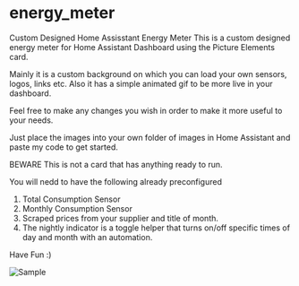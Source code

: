 # energy_meter

Custom Designed Home Assisstant Energy Meter
This is a custom designed energy meter for Home Assistant Dashboard using the Picture Elements card.

Mainly it is a custom background on which you can load your own sensors, logos, links etc.
Also it has a simple animated gif to be more live in your dashboard.

Feel free to make any changes you wish in order to make it more useful to your needs.

Just place the images into your own folder of images in Home Assistant and paste my code to get started.

BEWARE
This is not a card that has anything ready to run.

You will nedd to have the following already preconfigured

1) Total Consumption Sensor
2) Monthly Consumption Sensor
3) Scraped prices from your supplier and title of month.
4) The nightly indicator is a toggle helper that turns on/off specific times of day and month with an automation.
   

Have Fun :)


![Sample](https://github.com/user-attachments/assets/d60c7396-e905-4657-bdae-781705d9e7e1)
